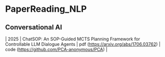 # PaperReading_NLP

## Conversational AI
| 2025 | ChatSOP: An SOP-Guided MCTS Planning Framework for Controllable LLM Dialogue Agents | pdf (https://arxiv.org/abs/1706.03762) | code (https://github.com/PCA-anonymous/PCA) | 





